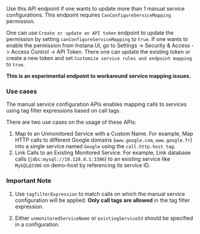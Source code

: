 Use this API endpoint if one wants to update more than 1 manual service configurations. This endpoint requires `CanConfigureServiceMapping` permission. 

One can use `Create or update an API token` endpoint to update the permission by setting `canConfigureServiceMapping` to `true`.
If one wants to enable the permission from Instana UI, go to Settings -> Security & Access -> Access Control -> API Token.
There one can update the existing token or create a new token and set `Customize service rules and endpoint mapping` to `true`.

**This is an experimental endpoint to workaround service mapping issues.**

### Use cases

The manual service configuration APIs enables mapping calls to services using tag filter expressions based on call tags.

There are two use cases on the usage of these APIs:

1. Map to an Unmonitored Service with a Custom Name. For example, Map HTTP calls to different Google domains (`www.google.com`, `www.google.fr`) into a single service named `Google` using the `call.http.host tag`.
2. Link Calls to an Existing Monitored Service. For example, Link database calls (`jdbc:mysql://10.128.0.1:3306`) to an existing service like `MySQL@3306` on demo-host by referencing its service ID.

### Important Note

1. Use `tagfilterExpression` to match calls on which the manual service configuration will be applied. **Only call tags are allowed** in the tag filter expression.

2.  Either `unmonitoredServiceName` or `existingServiceId` should be specified in a configuration.